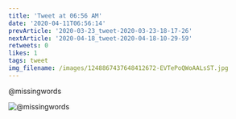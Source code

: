 ```yaml
---
title: 'Tweet at 06:56 AM'
date: '2020-04-11T06:56:14'
prevArticle: '2020-03-23_tweet-2020-03-23-18-17-26'
nextArticle: '2020-04-18_tweet-2020-04-18-10-29-59'
retweets: 0
likes: 1
tags: tweet
img_filename: /images/1248867437648412672-EVTePoQWoAALsST.jpg
---
```

@missingwords

![@missingwords](/images/1248867437648412672-EVTePoQWoAALsST.jpg "@missingwords")